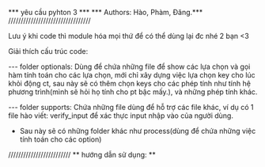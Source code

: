 *** yêu cầu pyhton 3 ***
*** Authors: Hào, Phàm, Đăng.***
/////////////////////////////////

Lưu ý khi code thì module hóa mọi thứ để có thể dùng lại đc nhé 2 bạn <3

Giải thích cấu trúc code:

--- folder optionals: 
Dùng để chứa những file để show các lựa chọn và gọi hàm tính toán cho các lựa chọn, mới chỉ xây dựng việc lựa chọn key cho lúc khỏi động ct, sau này sẽ có thêm chọn keys cho các phép tính như tính hệ phương trình(mình sẽ hỏi họ tính cho pt bậc mấy.), và những phép tính khác.


--- folder supports:
Chứa những file dùng để hỗ trợ các file khác, ví dụ có 1 file hào viết: verify_input để xác thực input nhập vào của người dùng.

* Sau này sẽ có những folder khác như process(dùng để chứa những việc tính toán cho các option) 


/////////////////////////
** hướng dẫn sử dụng: **
